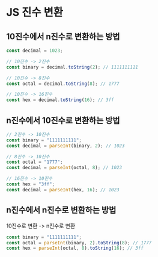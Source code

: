 # JS 진수 변환

## 10진수에서 n진수로 변환하는 방법

```javascript
const decimal = 1023;

// 10진수 -> 2진수
const binary = decimal.toString(2); // 1111111111

// 10진수 -> 8진수
const octal = decimal.toString(8); // 1777

// 10진수 -> 16진수
const hex = decimal.toString(16); // 3ff
```

## n진수에서 10진수로 변환하는 방법

```javascript
// 2진수 -> 10진수
const binary = "1111111111";
const decimal = parseInt(binary, 2); // 1023

// 8진수 -> 10진수
const octal = "1777";
const decimal = parseInt(octal, 8); // 1023

// 16진수 -> 10진수
const hex = "3ff";
const decimal = parseInt(hex, 16); // 1023
```

## n진수에서 n진수로 변환하는 방법

10진수로 변환 -> n진수로 변환

```javascript
const binary = "1111111111";
const octal = parseInt(binary, 2).toString(8); // 1777
const hex = parseInt(octal, 8).toString(16); // 3ff
```
